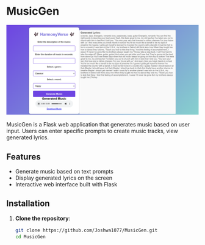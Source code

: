 # MusicGen

 ![MusicGen Screenshot](static/Screenshot%202024-11-03%20112840.png)

MusicGen is a Flask web application that generates music based on user input. Users can enter specific prompts to create music tracks, view generated lyrics.
## Features
- Generate music based on text prompts
- Display generated lyrics on the screen
- Interactive web interface built with Flask

## Installation

1. **Clone the repository**:
   ```bash
   git clone https://github.com/Joshwa1077/MusicGen.git
   cd MusicGen

